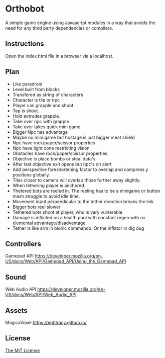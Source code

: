 # Orthobot

A simple game engine using Javascript modules in a way that avoids the need for any third party dependencies or compilers.

## Instructions

Open the index.html file in a browser via a localhost.

## Plan

* Like paradroid
* Level built from blocks
* Transfered as string of characters
* Character is tile or npc
* Player can grapple and shoot
* Tap is shoot.
* Hold extrudes grapple.
* Take over npc with grapple
* Take over takes quick mini game
* Bigger Npc has advantage 
* Maybe no mini game but hostage is just bigger meat shield
* Npc have rock/paper/scissor properties
* Npc have light cone restricting vision
* Obstacles have rock/paper/scissor properties
* Objective is place bombs or steal data's
* After last objective exit opens but npc's on alert
* Add perspective foreshortening factor to overlap and compress y positions globally. 
* Tiles closer to camera will overlap those further away slightly.
* When tethering player is anchored.
* Thetered bots are reeled in. The reeling has to be a minigame or button mash struggle to avoid idle time.
* Movement input perpendicular to the tether direction breaks the link
* Bigger bots reel slower 
* Tethered bots shoot at player, who is very vulnerable 
* Damage is inflicted on a health pool with constant regen with an elemental advantage/disadvantage.
* Tether is like arm in bionic commando. Or the inflator in dig dug

## Controllers

Gamepad API
https://developer.mozilla.org/en-US/docs/Web/API/Gamepad_API/Using_the_Gamepad_API

## Sound

Web Audio API
https://developer.mozilla.org/en-US/docs/Web/API/Web_Audio_API

## Assets

MagicaVoxel
https://ephtracy.github.io/

## License

[The MIT License](LICENSE)
